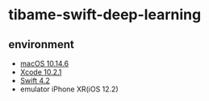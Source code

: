 # tibame-swift-deep-learning

## environment
- [macOS 10.14.6](https://www.apple.com/tw/macos/mojave/)
- [Xcode 10.2.1](https://developer.apple.com/cn/support/xcode/)
- [Swift 4.2](https://swift.org)
- emulator iPhone XR(iOS 12.2)